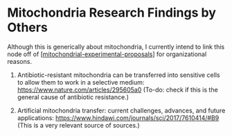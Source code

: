 # Mitochondria Research Findings by Others

Although this is generically about mitochondria, I currently intend to link this node off of [[mitochondrial-experimental-proposals]] for organizational reasons.

1.  Antibiotic-resistant mitochondria can be transferred into sensitive cells to allow them to work in a selective medium: https://www.nature.com/articles/295605a0
(To-do: check if this is the general cause of antibiotic resistance.)

2.  Artificial mitochondria transfer: current challenges, advances, and future applications: https://www.hindawi.com/journals/sci/2017/7610414/#B9
(This is a very relevant source of sources.)

[//begin]: # "Autogenerated link references for markdown compatibility"
[mitochondrial-experimental-proposals]: mitochondrial-experimental-proposals "Mitochondrial Experimental Proposals"
[//end]: # "Autogenerated link references"